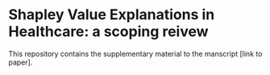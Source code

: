 # Shapley Value Explanations in Healthcare: a scoping reivew 

This repository contains the supplementary material to the manscript [link to paper].  
